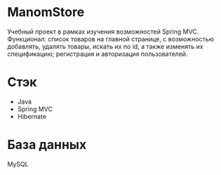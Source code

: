 # ManomStore
Учебный проект в рамках изучения возможностей Spring MVC. Функционал: список товаров на главной странице, с возможностью добавлять, удалять товары, искать их по id, а также изменять их спецификацию; регистрация и авторизация пользователей.
# Стэк
- Java
- Spring MVC
- Hibernate
# База данных
MySQL
